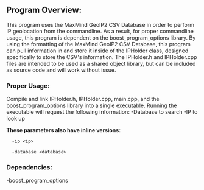 ## Program Overview:
This program uses the MaxMind GeoIP2 CSV Database in order to perform IP geolocation from the commandline. 
As a result, for proper commandline usage, this program is dependent on the boost_program_options library.
By using the formatting of the MaxMind GeoIP2 CSV Database, this program can pull information in and store it inside of the IPHolder class, designed specifically to store the CSV's information. The IPHolder.h and IPHolder.cpp files are intended to be used as a shared object library, but can be included as source code and will work without issue.

### Proper Usage:
Compile and link IPHolder.h, IPHolder.cpp, main.cpp, and the boost_program_options library into a single executable.
Running the executable will request the following information:
-Database to search
-IP to look up

**These parameters also have inline versions:**

```  -ip <ip>```

```  -database <database>```

### Dependencies:
-boost_program_options
